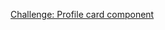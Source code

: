 [Challenge: Profile card component](https://www.frontendmentor.io/challenges/profile-card-component-cfArpWshJ/hub/profile-card-component-HVR69aP8p) 
